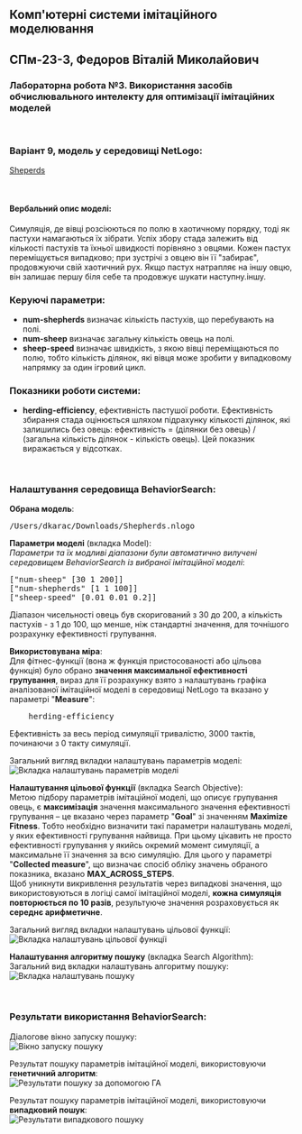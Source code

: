 ## Комп'ютерні системи імітаційного моделювання
## СПм-23-3, **Федоров Віталій Миколайович**
### Лабораторна робота №**3**. Використання засобів обчислювального интелекту для оптимізації імітаційних моделей

<br>

### Варіант 9, модель у середовищі NetLogo:
[Sheperds](http://www.netlogoweb.org/launch#http://www.netlogoweb.org/assets/modelslib/Sample%20Models/Biology/Shepherds.nlogo)

<br>

#### Вербальний опис моделі:
Симуляція, де вівці розсіюються по полю в хаотичному порядку, тоді як пастухи намагаються їх зібрати. Успіх збору стада залежить від кількості пастухів та їхньої швидкості порівняно з овцями. Кожен пастух переміщується випадково; при зустрічі з овцею він її "забирає", продовжуючи свій хаотичний рух. Якщо пастух натрапляє на іншу овцю, він залишає першу біля себе та продовжує шукати наступну.іншу.

### Керуючі параметри:
- **num-shepherds** визначає кількість пастухів, що перебувають на полі.
- **num-sheep** визначає загальну кількість овець на полі.
- **sheep-speed** визначає швидкість, з якою вівці переміщаються по полю, тобто кількість ділянок, які вівця може зробити у випадковому напрямку за один ігровий цикл.

### Показники роботи системи:
- **herding-efficiency**, ефективність пастушої роботи. Ефективність збирання стада оцінюється шляхом підрахунку кількості ділянок, які залишились без овець:
ефективність = (ділянки без овець) / (загальна кількість ділянок - кількість овець).
Цей показник виражається у відсотках.	

<br>

### Налаштування середовища BehaviorSearch:

**Обрана модель**:
<pre>
/Users/dkarac/Downloads/Shepherds.nlogo
</pre>
**Параметри моделі** (вкладка Model):  
*Параметри та їх модливі діапазони були автоматично вилучені середовищем BehaviorSearch із вибраної імітаційної моделі*:
<pre>
["num-sheep" [30 1 200]]
["num-shepherds" [1 1 100]]
["sheep-speed" [0.01 0.01 0.2]]
</pre>
Діапазон чисельності овець був скоригований з 30 до 200, а кількість пастухів - з 1 до 100, що менше, ніж стандартні значення, для точнішого розрахунку ефективності групування.

**Використовувана міра**:  
Для фітнес-функції (вона ж функція пристосованості або цільова функція) було обрано **значення максимальної ефективності групування**, вираз для її розрахунку взято з налаштувань графіка аналізованої імітаційної моделі в середовищі NetLogo та вказано у параметрі "**Measure**":
<pre>
	herding-efficiency
</pre>
Ефективність за весь період симуляції тривалістю, 3000 тактів, починаючи з 0 такту симуляції.   

Загальний вигляд вкладки налаштувань параметрів моделі:  
![Вкладка налаштувань параметрів моделі](parameters.png)

**Налаштування цільової функції** (вкладка Search Objective):  
Метою підбору параметрів імітаційної моделі, що описує групування овець, є **максимізація** значення максимального значення ефективності групування – це вказано через параметр "**Goal**" зі значенням **Maximize Fitness**. Тобто необхідно визначити такі параметри налаштувань моделі, у яких ефективності групування найвища. При цьому цікавить не просто ефективності групування у якийсь окремий момент симуляції, а максимальне її значення за всю симуляцію. Для цього у параметрі "**Collected measure**", що визначає спосіб обліку значень обраного показника, вказано **MAX_ACROSS_STEPS**.  
Щоб уникнути викривлення результатів через випадкові значення, що використовуються в логіці самої імітаційної моделі, **кожна симуляція повторюється по 10 разів**, результуюче значення розраховується як **середнє арифметичне**. 

Загальний вигляд вкладки налаштувань цільової функції:  
![Вкладка налаштувань цільової функції](objective.png)

**Налаштування алгоритму пошуку** (вкладка Search Algorithm):  
Загальний вид вкладки налаштувань алгоритму пошуку:  
![Вкладка налаштувань пошуку](search.png)

<br>

### Результати використання BehaviorSearch:
Діалогове вікно запуску пошуку:  
![Вікно запуску пошуку](dialog.png)

Результат пошуку параметрів імітаційної моделі, використовуючи **генетичний алгоритм**:  
![Результати пошуку за допомогою ГА](result-ga.png)

Результат пошуку параметрів імітаційної моделі, використовуючи **випадковий пошук**:  
![Результати випадкового пошуку](result-rs.png)
